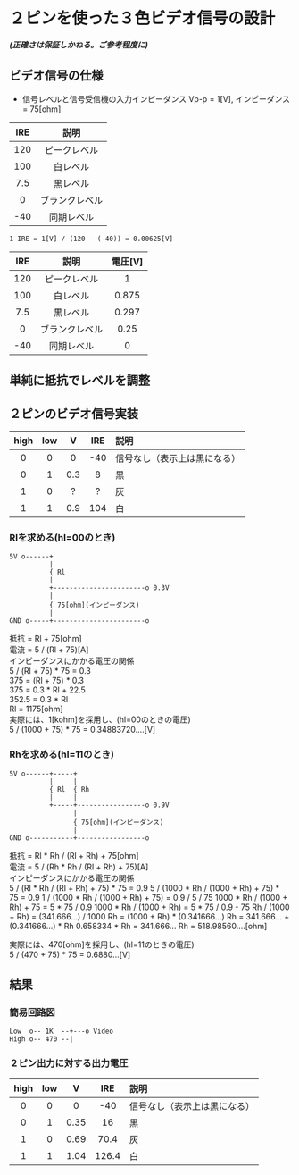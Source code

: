 # ２ピンを使った３色ビデオ信号の設計
***(正確さは保証しかねる。ご参考程度に)***
## ビデオ信号の仕様
- 信号レベルと信号受信機の入力インピーダンス
Vp-p = 1[V], インピーダンス = 75[ohm]

|IRE|説明|
|:-:|:-:|
|120|ピークレベル|
|100|白レベル|
|7.5|黒レベル|
|  0|ブランクレベル|
|-40|同期レベル|

```
1 IRE = 1[V] / (120 - (-40)) = 0.00625[V]
```

|IRE|説明|電圧[V]|
|:-:|:-:|:-:|
|120|ピークレベル|1|
|100|白レベル|0.875|
|7.5|黒レベル|0.297|
|  0|ブランクレベル|0.25|
|-40|同期レベル|0|

## 単純に抵抗でレベルを調整
## ２ピンのビデオ信号実装
|high|low|V|IRE|説明|
|:-:|:-:|:-:|:-:|:--|
| 0 | 0 |0|-40|信号なし（表示上は黒になる）|
| 0 | 1 |0.3|8|黒|
| 1 | 0 |?|?|灰|
| 1 | 1 |0.9|104|白|

### Rlを求める(hl=00のとき)
```
5V o------+
          |
          { Rl
          |
          +-----------------------o 0.3V
          |
          { 75[ohm](インピーダンス)
          |
GND o-----+-----------------------o
```
  抵抗 = Rl + 75[ohm]  
  電流 = 5 / (Rl + 75)[A]  
インピーダンスにかかる電圧の関係  
  5 / (Rl + 75) * 75 = 0.3  
  375 = (Rl + 75) * 0.3  
  375 = 0.3 * Rl + 22.5  
  352.5 = 0.3 * Rl  
  Rl = 1175[ohm]  
  実際には、1[kohm]を採用し、(hl=00のときの電圧)  
  5 / (1000 + 75) * 75 = 0.34883720....[V]  

### Rhを求める(hl=11のとき)
```
5V o------+-----+
          |     |
          { Rl  { Rh
          |     |
          +-----+-----------------o 0.9V
                |
                { 75[ohm](インピーダンス)
                |
GND o-----------+-----------------o
```
  抵抗 = Rl * Rh / (Rl + Rh) + 75[ohm]  
  電流 = 5 / (Rh * Rh / (Rl + Rh) + 75)[A]  
インピーダンスにかかる電圧の関係  
  5 / (Rl * Rh / (Rl + Rh) + 75) * 75 = 0.9 
  5 / (1000 * Rh / (1000 + Rh) + 75) * 75 = 0.9 
  1 / (1000 * Rh / (1000 + Rh) + 75) = 0.9 / 5 / 75
  1000 * Rh / (1000 + Rh) + 75 = 5 * 75 / 0.9
  1000 * Rh / (1000 + Rh) = 5 * 75 / 0.9 - 75 
  Rh / (1000 + Rh) = (341.666...) / 1000 
  Rh = (1000 + Rh) * (0.341666...) 
  Rh = 341.666... + (0.341666...) * Rh 
  0.658334 * Rh = 341.666... 
  Rh = 518.98560....[ohm]

  実際には、470[ohm]を採用し、(hl=11のときの電圧)  
  5 / (470 + 75) * 75 = 0.6880...[V]  

## 結果
### 簡易回路図
```
Low  o-- 1K  --+---o Video
High o-- 470 --|
```
### ２ピン出力に対する出力電圧
|high|low|V|IRE|説明|
|:-:|:-:|:-:|:-:|:--|
| 0 | 0 |0|-40|信号なし（表示上は黒になる）|
| 0 | 1 |0.35|16|黒|
| 1 | 0 |0.69|70.4|灰|
| 1 | 1 |1.04|126.4|白|


